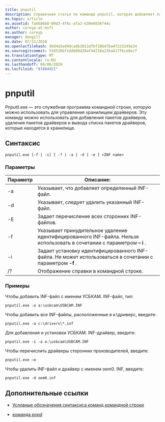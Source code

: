 ```yaml
---
title: pnputil
description: Справочная статья по команде pnputil, которая добавляет пакеты драйверов, удаляет пакеты драйверов и перечисляет пакеты драйверов, которые находятся в хранилище драйверов, с помощью служебной программы pnputil.exe.
ms.topic: article
ms.assetid: fab686b8-09d3-4f6c-afa2-630e6036f44c
author: coreyp-at-msft
ms.author: coreyp
manager: dongill
ms.date: 07/11/2018
ms.openlocfilehash: 4bd4a5ed4dcadb1011dfbf28647ba4f223249a34
ms.sourcegitcommit: 53d526bfeddb89d28af44210a23ba417f6ce0ecf
ms.translationtype: MT
ms.contentlocale: ru-RU
ms.lasthandoff: 08/06/2020
ms.locfileid: "87884921"
---
```

# <a name="pnputil"></a>pnputil

Pnputil.exe — это служебная программа командной строки, которую можно использовать для управления хранилищем драйверов. Эту команду можно использовать для добавления пакетов драйверов, удаления пакетов драйверов и вывода списка пакетов драйверов, которые находятся в хранилище.

## <a name="syntax"></a>Синтаксис

```
pnputil.exe [-f | -i] [ -? | -a | -d | -e ] <INF name>
```

### <a name="parameters"></a>Параметры

| Параметр | Описание: |
|--|--|
| -a | Указывает, что добавляет определенный INF-файл. |
| -d | Указывает, следует удалить указанный INF-файл. |
| -E | Задает перечисление всех сторонних INF-файлов. |
| -f | Указывает принудительное удаление идентифицированного INF-файла. Нельзя использовать в сочетании с параметром **– i** . |
| -i | Задает установку идентифицированного INF-файла. Не может использоваться в сочетании с параметром **-f** . |
| /? | Отображение справки в командной строке. |

### <a name="examples"></a>Примеры

Чтобы добавить INF-файл с именем УСБКАМ. INF-файл, тип:

```
pnputil.exe -a a:\usbcam\USBCAM.INF
```

Чтобы добавить все INF-файлы, расположенные в к:\дриверс, введите:

```
pnputil.exe -a c:\drivers\*.inf
```

Для добавления и установки УСБКАМ. INF-драйвер, введите:

```
pnputil.exe -i -a a:\usbcam\USBCAM.INF
```

Чтобы перечислить драйверы сторонних производителей, введите:

```
pnputil.exe –e
```

Чтобы удалить INF-файл и драйвер с именем oem0. INF, введите:

```
pnputil.exe -d oem0.inf
```

## <a name="additional-references"></a>Дополнительные ссылки

- [Условные обозначения синтаксиса команд командной строки](command-line-syntax-key.md)

- [команда popd](popd.md)
